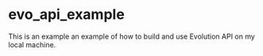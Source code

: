 # evo_api_example
This is an example an example of how to build and use Evolution API on my local machine.
